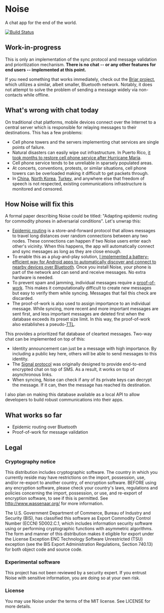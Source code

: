 # Noise

A chat app for the end of the world.

[![Build Status](https://travis-ci.org/aarmea/noise.svg?branch=master)](https://travis-ci.org/aarmea/noise)

## Work-in-progress

This is only an implementation of the sync protocol and message validation and prioritization mechanism. **There is no chat -- or any other features for end users -- implemented at this point.**

If you need something that works immediately, check out the [Briar project](https://briarproject.org/), which utilizes a similar, albeit smaller, Bluetooth network. Notably, it does not attempt to solve the problem of sending a message widely via non-contacts while offline.

## What's wrong with chat today

On traditional chat platforms, mobile devices connect over the Internet to a central server which is responsible for relaying messages to their destinations. This has a few problems:

* Cell phone towers and the servers implementing chat services are single points of failure.
* Natural disasters can easily wipe out infrastructure. In Puerto Rico, [it took months to restore cell phone service after Hurricane Maria][cellservice-maria].
* Cell phone service tends to be unreliable in sparsely populated areas.
* At concerts, conventions, protests, or similar situations, cell phone towers can be overloaded making it difficult to get packets through.
* In [China][censorship-china], [North Korea][censorship-nk], [Turkey][censorship-turkey], and anywhere else that freedom of speech is not respected, existing communications infrastructure is monitored and censored.

[cellservice-maria]: https://en.wikipedia.org/wiki/Hurricane_Maria#Puerto_Rico_3
[censorship-china]: https://en.wikipedia.org/wiki/Great_Firewall
[censorship-nk]: https://en.wikipedia.org/wiki/Human_rights_in_North_Korea#Civil_liberties
[censorship-turkey]: https://www.afp.com/en/news/826/turkey-gives-watchdog-power-block-internet-broadcasts-doc-12z0r61

## How Noise will fix this

A formal paper describing Noise could be titled: "Adapting epidemic routing for commodity phones in adversarial conditions". Let's unwrap this:

* [Epidemic routing][epidemic-routing] is a store-and-forward protocol that allows messages to travel long distances over random connections between any two nodes. These connections can happen if two Noise users enter each other's vicinity. When this happens, the app will automatically connect and sync messages as long as they are close enough.
* To enable this as a plug-and-play solution, [I implemented a battery-efficient way for Android apps to automatically discover and connect to nearby devices over Bluetooth][bt-auto-connect]. Once you install Noise, your phone is part of the network and can send and receive messages. No extra hardware is needed.
* To prevent spam and jamming, individual messages require a [proof-of-work][proof-of-work]. This makes it computationally difficult to create new messages but easy to verify them while syncing. Messages that fail this check are discarded.
* The proof-of-work is also used to assign importance to an individual message. While syncing, more recent and more important messages are sent first, and less important messages are deleted first when the database exceeds its preset size limit. In this way, the proof-of-work also establishes a pseudo-[TTL][ttl].

[epidemic-routing]: http://issg.cs.duke.edu/epidemic/epidemic.pdf
[bt-auto-connect]: https://albertarmea.com/post/bt-auto-connect/
[proof-of-work]: http://www.hashcash.org/papers/bread-pudding.pdf
[ttl]: https://en.wikipedia.org/wiki/Time_to_live

This provides a prioritized flat database of cleartext messages. Two-way chat can be implemented on top of this:

* Identity announcement can just be a message with high importance. By including a public key here, others will be able to send messages to this identity.
* The [Signal protocol][signal-protocol] was originally designed to provide end-to-end encrypted chat on top of SMS. As a result, it works on top of asynchronous links.
* When syncing, Noise can check if any of its private keys can decrypt the message. If it can, then the message has reached its destination.

[signal-protocol]: https://signal.org/docs/

I also plan on making this database available as a local API to allow developers to build robust communications into their apps.

## What works so far

* Epidemic routing over Bluetooth
* Proof-of-work for message validation

## Legal

### Cryptography notice

This distribution includes cryptographic software. The country in which you currently reside may have restrictions on the import, possession, use, and/or re-export to another country, of encryption software.
BEFORE using any encryption software, please check your country's laws, regulations and policies concerning the import, possession, or use, and re-export of encryption software, to see if this is permitted.
See <http://www.wassenaar.org/> for more information.

The U.S. Government Department of Commerce, Bureau of Industry and Security (BIS), has classified this software as Export Commodity Control Number (ECCN) 5D002.C.1, which includes information security software using or performing cryptographic functions with asymmetric algorithms.
The form and manner of this distribution makes it eligible for export under the License Exception ENC Technology Software Unrestricted (TSU) exception (see the BIS Export Administration Regulations, Section 740.13) for both object code and source code.

### Experimental software

This project has not been reviewed by a security expert. If you entrust Noise with sensitive information, you are doing so at your own risk.

### License

You may use Noise under the terms of the MIT license. See LICENSE for more details.
